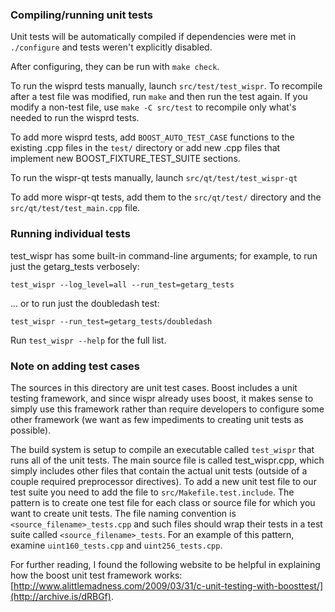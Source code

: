 ### Compiling/running unit tests

Unit tests will be automatically compiled if dependencies were met in `./configure`
and tests weren't explicitly disabled.

After configuring, they can be run with `make check`.

To run the wisprd tests manually, launch `src/test/test_wispr`. To recompile
after a test file was modified, run `make` and then run the test again. If you
modify a non-test file, use `make -C src/test` to recompile only what's needed
to run the wisprd tests.

To add more wisprd tests, add `BOOST_AUTO_TEST_CASE` functions to the existing
.cpp files in the `test/` directory or add new .cpp files that
implement new BOOST_FIXTURE_TEST_SUITE sections.

To run the wispr-qt tests manually, launch `src/qt/test/test_wispr-qt`

To add more wispr-qt tests, add them to the `src/qt/test/` directory and
the `src/qt/test/test_main.cpp` file.

### Running individual tests

test_wispr has some built-in command-line arguments; for
example, to run just the getarg_tests verbosely:

    test_wispr --log_level=all --run_test=getarg_tests

... or to run just the doubledash test:

    test_wispr --run_test=getarg_tests/doubledash

Run `test_wispr --help` for the full list.

### Note on adding test cases

The sources in this directory are unit test cases.  Boost includes a
unit testing framework, and since wispr already uses boost, it makes
sense to simply use this framework rather than require developers to
configure some other framework (we want as few impediments to creating
unit tests as possible).

The build system is setup to compile an executable called `test_wispr`
that runs all of the unit tests.  The main source file is called
test_wispr.cpp, which simply includes other files that contain the
actual unit tests (outside of a couple required preprocessor
directives). To add a new unit test file to our test suite you need
to add the file to `src/Makefile.test.include`. The pattern is to
create one test file for each class or source file for which you want
to create unit tests.  The file naming convention is
`<source_filename>_tests.cpp` and such files should wrap their tests
in a test suite called `<source_filename>_tests`.  For an example of
this pattern, examine `uint160_tests.cpp` and `uint256_tests.cpp`.

For further reading, I found the following website to be helpful in
explaining how the boost unit test framework works:
[http://www.alittlemadness.com/2009/03/31/c-unit-testing-with-boosttest/](http://archive.is/dRBGf).
